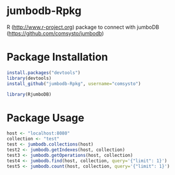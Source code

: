 jumbodb-Rpkg
============

R (http://www.r-project.org) package to connect with jumboDB (https://github.com/comsysto/jumbodb)


Package Installation
=========================
```R
install.packages("devtools")
library(devtools)
install_github("jumbodb-Rpkg", username="comsysto")

library(RjumboDB)
```

Package Usage
=========================
```R
host <- "localhost:8080"
collection <- "test"
test <- jumbodb.collections(host)
test2 <- jumbodb.getIndexes(host, collection)
test3 <- jumbodb.getOperations(host, collection)
test4 <- jumbodb.find(host, collection, query='{"limit": 1}')
test5 <- jumbodb.count(host, collection, query='{"limit": 1}')
```
